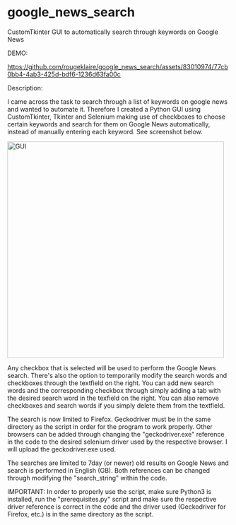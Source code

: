 # google_news_search
CustomTkinter GUI to automatically search through keywords on Google News

DEMO:

https://github.com/rougeklaire/google_news_search/assets/83010974/77cb0bb4-4ab3-425d-bdf6-1236d63fa00c

Description:

I came across the task to search through a list of keywords on google news and wanted to automate it. Therefore I created a Python GUI using CustomTkinter, Tkinter and Selenium making use of checkboxes to choose certain keywords and search for them on Google News automatically, instead of manually entering each keyword. See screenshot below.

<img width="490" alt="GUI" src="https://github.com/rougeklaire/google_news_search/assets/83010974/1ce572a2-37fd-4951-bf65-8a693d56038d">

Any checkbox that is selected will be used to perform the Google News search. There's also the option to temporarily modify the search words and checkboxes through the textfield on the right. You can add new search words and the corresponding checkbox through simply adding a tab with the desired search word in the texfield on the right. You can also remove checkboxes and search words if you simply delete them from the textfield.

The search is now limited to Firefox. Geckodriver must be in the same directory as the script in order for the program to work properly. Other browsers can be added through changing the "geckodriver.exe" reference in the code to the desired selenium driver used by the respective browser. I will upload the geckodriver.exe used.

The searches are limited to 7day (or newer) old results on Google News and search is performed in English (GB). Both references can be changed through modifying the "search_string" within the code.

IMPORTANT:
In order to properly use the script, make sure Python3 is installed, run the "prerequisites.py" script and make sure the respective driver reference is correct in the code and the driver used (Geckodriver for Firefox, etc.) is in the same directory as the script.

